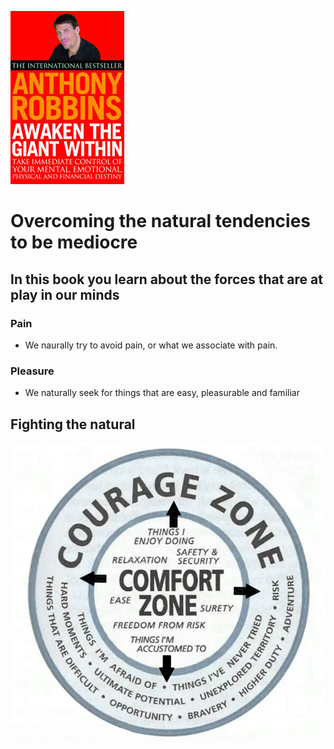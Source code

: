 ![cover](images/cover-awaken.jpg)
# Overcoming the natural tendencies to be mediocre
## In this book you learn about the forces that are at play in our minds
### Pain
- We naurally try to avoid pain, or what we associate with pain.
### Pleasure
- We naturally seek for things that are easy, pleasurable and familiar
## Fighting the natural 
![Couragezone](images/couragezone.jpg)
